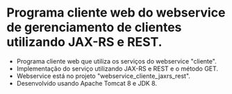 # Programa cliente web do webservice de gerenciamento de clientes utilizando JAX-RS e REST.

- Programa cliente web que utiliza os serviços do webservice "cliente".
- Implementação do serviço utilizando JAX-RS e REST e o método GET.
- Webservice está no projeto "webservice_cliente_jaxrs_rest".
- Desenvolvido usando Apache Tomcat 8 e JDK 8.